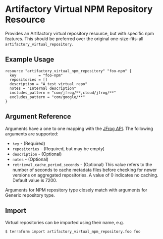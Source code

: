 # Artifactory Virtual NPM Repository Resource

Provides an Artifactory virtual repository resource, but with specific npm features. This should be preferred over the original
one-size-fits-all `artifactory_virtual_repository`.

## Example Usage

```hcl
resource "artifactory_virtual_npm_repository" "foo-npm" {
  key          = "foo-npm"
  repositories = []
  description = "A test virtual repo"
  notes = "Internal description"
  includes_pattern = "com/jfrog/**,cloud/jfrog/**"
  excludes_pattern = "com/google/**"
}
```

## Argument Reference

Arguments have a one to one mapping with the [JFrog API](https://www.jfrog.com/confluence/display/RTF/Repository+Configuration+JSON). The following arguments are supported:

* `key` - (Required)
* `repositories` - (Required, but may be empty)
* `description` - (Optional)
* `notes` - (Optional)
* `retrieval_cache_period_seconds` - (Optional) This value refers to the number of seconds to cache metadata files before checking for newer versions on aggregated repositories. A value of 0 indicates no caching. Default value is 7200.

Arguments for NPM repository type closely match with arguments for Generic repository type.

## Import

Virtual repositories can be imported using their name, e.g.

```
$ terraform import artifactory_virtual_npm_repository.foo foo
```
